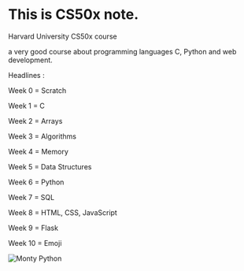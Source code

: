 # This is CS50x note.

Harvard University CS50x course 

a very good course about programming languages ​​C, Python and web development.

Headlines :

Week 0 = Scratch

Week 1 = C

Week 2 = Arrays

Week 3 = Algorithms

Week 4 = Memory

Week 5 = Data Structures

Week 6 = Python

Week 7 = SQL

Week 8 = HTML, CSS, JavaScript

Week 9 = Flask

Week 10 = Emoji

![Monty Python](https://prod-discovery.edx-cdn.org/media/course/image/da1b2400-322b-459b-97b0-0c557f05d017-a3d1899c3344.small.png)
